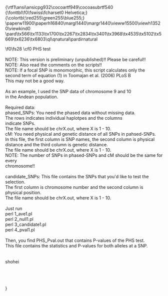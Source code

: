 {\rtf1\ansi\ansicpg932\cocoartf949\cocoasubrtf540
{\fonttbl\f0\fswiss\fcharset0 Helvetica;}
{\colortbl;\red255\green255\blue255;}
\paperw11900\paperh16840\margl1440\margr1440\vieww15500\viewh13520\viewkind0
\pard\tx566\tx1133\tx1700\tx2267\tx2834\tx3401\tx3968\tx4535\tx5102\tx5669\tx6236\tx6803\ql\qnatural\pardirnatural

\f0\fs28 \cf0 PHS test\
\
NOTE:  This version is preliminary (unpublished)!!  Please be careful!!\
NOTE:  Also read the comments on the scripts!!\
NOTE: If a focal SNP is monomorphic, this script calculates only the \
		second term of equation (1) in Toomajan et al. (2006) PLoS B\
		This may not be a good way.\
\
As an example, I used the SNP data of chromosome 9 and 10\
in the Andean population.\
\
Required data:\
	phased_SNPs: You need the phased data without missing data.\
				   The rows indicates individual haplotpes and the columns\
				   indicate SNPs.  	\
				  The file name should be chrX.out, where X is 1 - 10.\
	cM: You need physical and genetic distance of all SNPs in pahsed-SNPs.\
		In this file, the first column is SNP names, the second column is physical \
		distance and the third column is genetic distance.\
		The file name should be chrX.out, where X is 1 - 10.\
		NOTE:  The number of SNPs in phased-SNPs and cM should be the same for every\
		chromosome!!\
\
	candidate_SNPs: This file contains the SNPs that you'd like to test the selection.\
					The first column is chromosome number and the second column is\
					physical position.\
					The file name should be chrX.out, where X is 1 - 10.\
\
Just run\
perl 1_ave1.pl\
perl 2_null1.pl\
perl 3_candidate1.pl\
perl 4_pval1.pl\
\
Then, you find PHS_Pval.out that contains P-values of the PHS test.\
This file contains the statistics and P-values for both alleles at a SNP.\
\
\
shohei\
\
\
\
\
}